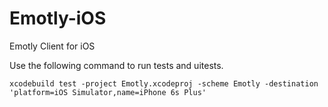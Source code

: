 # Emotly-iOS
Emotly Client for iOS

Use the following command to run tests and uitests.

`xcodebuild test -project Emotly.xcodeproj -scheme Emotly -destination 'platform=iOS Simulator,name=iPhone 6s Plus'`

